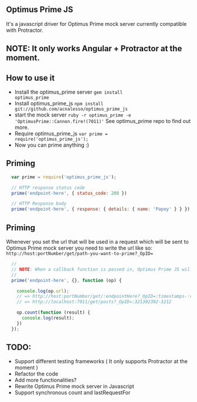 Optimus Prime JS
----------------

It's a javascript driver for Optimus Prime mock server currently compatible with Protractor.

## NOTE: It only works Angular + Protractor at the moment.

## How to use it
  * Install the optimus_prime server <code>gem install optimus_prime</code>
  * Install optimus_prime_js <code>npm install git://github.com/acnalesso/optimus_prime_js</code>
  * start the mock server <code>ruby -r optimus_prime -e 'OptimusPrime::Cannon.fire!(7011)'</code> See optimus_prime repo to find out more.
  * Require optimus_prime_js <code>var prime = require('optimus_prime_js');</code>
  * Now you can prime anything :)

## Priming
```js
  var prime = require('optimus_prime_js');

  // HTTP response status code
  prime('endpoint-here', { status_code: 200 })

  // HTTP Response body
  prime('endpoint-here', { response: { details: { name: 'Papoy' } } })
```

## Priming
  Whenever you set the url that will be used in a request which will
  be sent to Optimus Prime mock server you need to write the url like so:
  <code>http://host:portNumber/get/path-you-want-to-prime?_OpID=</code>
```js
  //
  // NOTE: When a callback function is passed in, Optimus Prime JS will not generate an ID for this particular endpoint
  //
  prime('endpoint-here', {}, function (op) {

    console.log(op.url);
    // => http://host:portNumber/get/:endpointHere?_OpID=:timestamps-:randomNumber
    // => http://localhost:7011/get/posts?_OpID=:321302392-3212

    op.count(function (result) {
      console.log(result);
    })
  });
```

## TODO:
  * Support different testing frameworks ( It only supports Protractor at the moment )
  * Refactor the code
  * Add more functionalities?
  * Rewrite Optimus Prime mock server in Javascript
  * Support synchronous count and lastRequestFor
